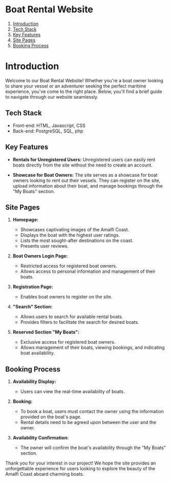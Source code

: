 # Boat Rental Website 

1. [ Introduction](#Introduction)
2. [Tech Stack](#Tech-Stack)
3. [Key Features](#Key-Features)
4. [Site Pages](#Site-Pages)
5. [Booking Process](#Booking-Process)
# Introduction

Welcome to our Boat Rental Website! Whether you're a boat owner looking to share your vessel or an adventurer seeking the perfect maritime experience, you've come to the right place. Below, you'll find a brief guide to navigate through our website seamlessly.
## Tech Stack
   - Front-end: HTML, Javascript, CSS
   - Back-end: PostgreSQL, SQL, php
## Key Features

  
- **Rentals for Unregistered Users:** Unregistered users can easily rent boats directly from the site without the need to create an account.

- **Showcase for Boat Owners:** The site serves as a showcase for boat owners looking to rent out their vessels. They can register on the site, upload information about their boat, and manage bookings through the "My Boats" section.

## Site Pages

1. **Homepage:**
   - Showcases captivating images of the Amalfi Coast.
   - Displays the boat with the highest user ratings.
   - Lists the most sought-after destinations on the coast.
   - Presents user reviews.

2. **Boat Owners Login Page:**
   - Restricted access for registered boat owners.
   - Allows access to personal information and management of their boats.

3. **Registration Page:**
   - Enables boat owners to register on the site.

4. **"Search" Section:**
   - Allows users to search for available rental boats.
   - Provides filters to facilitate the search for desired boats.

5. **Reserved Section "My Boats":**
   - Exclusive access for registered boat owners.
   - Allows management of their boats, viewing bookings, and indicating boat availability.

## Booking Process

1. **Availability Display:**
   - Users can view the real-time availability of boats.

2. **Booking:**
   - To book a boat, users must contact the owner using the information provided on the boat's page.
   - Rental details need to be agreed upon between the user and the owner.

3. **Availability Confirmation:**
   - The owner will confirm the boat's availability through the "My Boats" section.


Thank you for your interest in our project! We hope the site provides an unforgettable experience for users looking to explore the beauty of the Amalfi Coast aboard charming boats.
